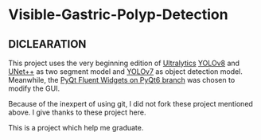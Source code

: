 # Visible-Gastric-Polyp-Detection

## DICLEARATION

This project uses the very beginning edition of [Ultralytics](https://ultralytics.com/) [YOLOv8](https://github.com/ultralytics/ultralytics) and [UNet++](https://github.com/4uiiurz1/pytorch-nested-unet) as two segment model and [YOLOv7](https://github.com/WongKinYiu/yolov7) as object detection model. Meanwhile, the [PyQt Fluent Widgets on PyQt6 branch](https://github.com/zhiyiYo/PyQt-Fluent-Widgets/tree/PyQt6) was chosen to modify the GUI. 

Because of the inexpert of using git, I did not fork these project mentioned above. I give thanks to these project here.

This is a project which help me graduate.

